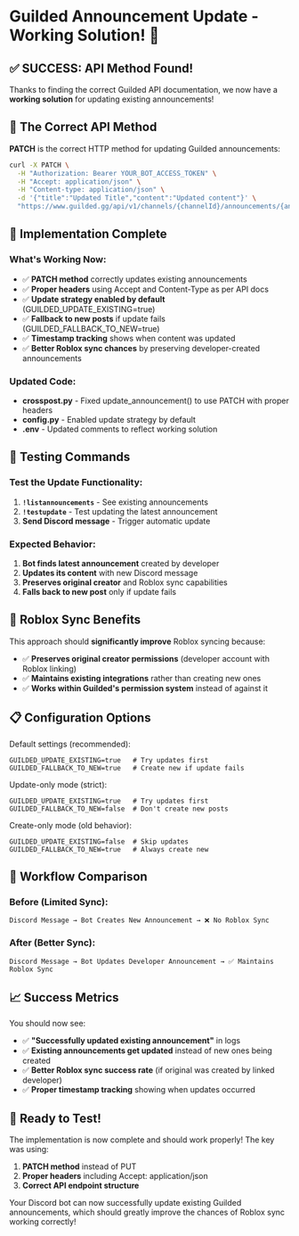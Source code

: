 # Guilded Announcement Update - Working Solution! 🎉

## ✅ **SUCCESS: API Method Found!**

Thanks to finding the correct Guilded API documentation, we now have a **working solution** for updating existing announcements!

## 🔧 **The Correct API Method**

**PATCH** is the correct HTTP method for updating Guilded announcements:

```bash
curl -X PATCH \
  -H "Authorization: Bearer YOUR_BOT_ACCESS_TOKEN" \
  -H "Accept: application/json" \
  -H "Content-type: application/json" \
  -d '{"title":"Updated Title","content":"Updated content"}' \
  "https://www.guilded.gg/api/v1/channels/{channelId}/announcements/{announcementId}"
```

## 🚀 **Implementation Complete**

### **What's Working Now:**
- ✅ **PATCH method** correctly updates existing announcements
- ✅ **Proper headers** using Accept and Content-Type as per API docs
- ✅ **Update strategy enabled by default** (GUILDED_UPDATE_EXISTING=true)
- ✅ **Fallback to new posts** if update fails (GUILDED_FALLBACK_TO_NEW=true)
- ✅ **Timestamp tracking** shows when content was updated
- ✅ **Better Roblox sync chances** by preserving developer-created announcements

### **Updated Code:**
- **crosspost.py** - Fixed update_announcement() to use PATCH with proper headers
- **config.py** - Enabled update strategy by default
- **.env** - Updated comments to reflect working solution

## 🧪 **Testing Commands**

### **Test the Update Functionality:**
1. **`!listannouncements`** - See existing announcements
2. **`!testupdate`** - Test updating the latest announcement  
3. **Send Discord message** - Trigger automatic update

### **Expected Behavior:**
1. **Bot finds latest announcement** created by developer
2. **Updates its content** with new Discord message
3. **Preserves original creator** and Roblox sync capabilities
4. **Falls back to new post** only if update fails

## 🎯 **Roblox Sync Benefits**

This approach should **significantly improve** Roblox syncing because:

- ✅ **Preserves original creator permissions** (developer account with Roblox linking)
- ✅ **Maintains existing integrations** rather than creating new ones
- ✅ **Works within Guilded's permission system** instead of against it

## 📋 **Configuration Options**

Default settings (recommended):
```env
GUILDED_UPDATE_EXISTING=true   # Try updates first
GUILDED_FALLBACK_TO_NEW=true   # Create new if update fails
```

Update-only mode (strict):
```env
GUILDED_UPDATE_EXISTING=true   # Try updates first
GUILDED_FALLBACK_TO_NEW=false  # Don't create new posts
```

Create-only mode (old behavior):
```env
GUILDED_UPDATE_EXISTING=false  # Skip updates
GUILDED_FALLBACK_TO_NEW=true   # Always create new
```

## 🔄 **Workflow Comparison**

### **Before (Limited Sync):**
```
Discord Message → Bot Creates New Announcement → ❌ No Roblox Sync
```

### **After (Better Sync):**
```
Discord Message → Bot Updates Developer Announcement → ✅ Maintains Roblox Sync
```

## 📈 **Success Metrics**

You should now see:
- ✅ **"Successfully updated existing announcement"** in logs
- ✅ **Existing announcements get updated** instead of new ones being created
- ✅ **Better Roblox sync success rate** (if original was created by linked developer)
- ✅ **Proper timestamp tracking** showing when updates occurred

## 🎉 **Ready to Test!**

The implementation is now complete and should work properly! The key was using:
1. **PATCH method** instead of PUT
2. **Proper headers** including Accept: application/json
3. **Correct API endpoint structure**

Your Discord bot can now successfully update existing Guilded announcements, which should greatly improve the chances of Roblox sync working correctly!
